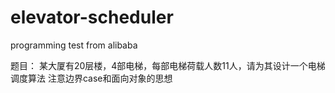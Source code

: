 # elevator-scheduler
programming test from alibaba

题目：
某大厦有20层楼，4部电梯，每部电梯荷载人数11人，请为其设计一个电梯调度算法
注意边界case和面向对象的思想
